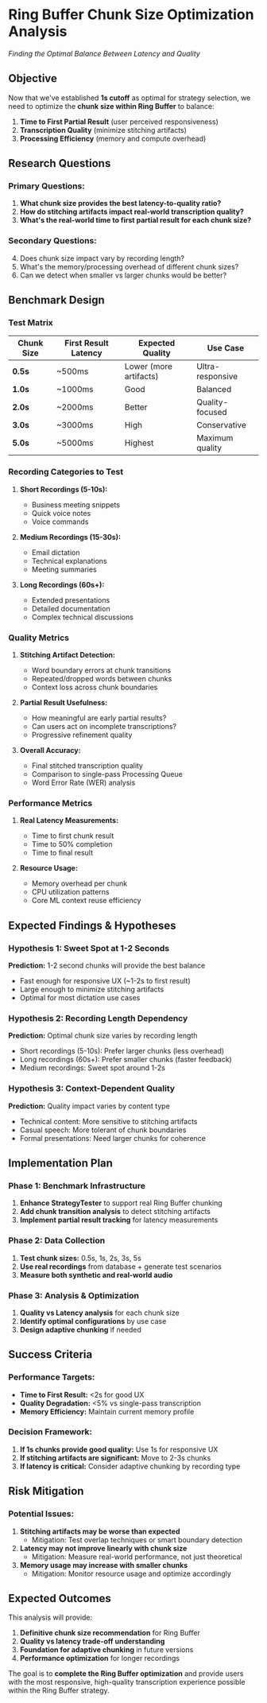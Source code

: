 # Ring Buffer Chunk Size Optimization Analysis
*Finding the Optimal Balance Between Latency and Quality*

## Objective

Now that we've established **1s cutoff** as optimal for strategy selection, we need to optimize the **chunk size within Ring Buffer** to balance:
1. **Time to First Partial Result** (user perceived responsiveness)
2. **Transcription Quality** (minimize stitching artifacts)
3. **Processing Efficiency** (memory and compute overhead)

## Research Questions

### Primary Questions:
1. **What chunk size provides the best latency-to-quality ratio?**
2. **How do stitching artifacts impact real-world transcription quality?**
3. **What's the real-world time to first partial result for each chunk size?**

### Secondary Questions:
4. Does chunk size impact vary by recording length?
5. What's the memory/processing overhead of different chunk sizes?
6. Can we detect when smaller vs larger chunks would be better?

## Benchmark Design

### Test Matrix

| Chunk Size | First Result Latency | Expected Quality | Use Case |
|------------|---------------------|------------------|----------|
| **0.5s** | ~500ms | Lower (more artifacts) | Ultra-responsive |
| **1.0s** | ~1000ms | Good | Balanced |
| **2.0s** | ~2000ms | Better | Quality-focused |
| **3.0s** | ~3000ms | High | Conservative |
| **5.0s** | ~5000ms | Highest | Maximum quality |

### Recording Categories to Test

1. **Short Recordings (5-10s):** 
   - Business meeting snippets
   - Quick voice notes
   - Voice commands

2. **Medium Recordings (15-30s):**
   - Email dictation
   - Technical explanations
   - Meeting summaries

3. **Long Recordings (60s+):**
   - Extended presentations
   - Detailed documentation
   - Complex technical discussions

### Quality Metrics

1. **Stitching Artifact Detection:**
   - Word boundary errors at chunk transitions
   - Repeated/dropped words between chunks
   - Context loss across chunk boundaries

2. **Partial Result Usefulness:**
   - How meaningful are early partial results?
   - Can users act on incomplete transcriptions?
   - Progressive refinement quality

3. **Overall Accuracy:**
   - Final stitched transcription quality
   - Comparison to single-pass Processing Queue
   - Word Error Rate (WER) analysis

### Performance Metrics

1. **Real Latency Measurements:**
   - Time to first chunk result
   - Time to 50% completion
   - Time to final result

2. **Resource Usage:**
   - Memory overhead per chunk
   - CPU utilization patterns
   - Core ML context reuse efficiency

## Expected Findings & Hypotheses

### Hypothesis 1: Sweet Spot at 1-2 Seconds
**Prediction:** 1-2 second chunks will provide the best balance
- Fast enough for responsive UX (~1-2s to first result)
- Large enough to minimize stitching artifacts
- Optimal for most dictation use cases

### Hypothesis 2: Recording Length Dependency  
**Prediction:** Optimal chunk size varies by recording length
- Short recordings (5-10s): Prefer larger chunks (less overhead)
- Long recordings (60s+): Prefer smaller chunks (faster feedback)
- Medium recordings: Sweet spot around 1-2s

### Hypothesis 3: Context-Dependent Quality
**Prediction:** Quality impact varies by content type
- Technical content: More sensitive to stitching artifacts
- Casual speech: More tolerant of chunk boundaries
- Formal presentations: Need larger chunks for coherence

## Implementation Plan

### Phase 1: Benchmark Infrastructure
1. **Enhance StrategyTester** to support real Ring Buffer chunking
2. **Add chunk transition analysis** to detect stitching artifacts
3. **Implement partial result tracking** for latency measurements

### Phase 2: Data Collection
1. **Test chunk sizes:** 0.5s, 1s, 2s, 3s, 5s
2. **Use real recordings** from database + generate test scenarios
3. **Measure both synthetic and real-world audio**

### Phase 3: Analysis & Optimization
1. **Quality vs Latency analysis** for each chunk size
2. **Identify optimal configurations** by use case
3. **Design adaptive chunking** if needed

## Success Criteria

### Performance Targets:
- **Time to First Result:** <2s for good UX
- **Quality Degradation:** <5% vs single-pass transcription
- **Memory Efficiency:** Maintain current memory profile

### Decision Framework:
1. **If 1s chunks provide good quality:** Use 1s for responsive UX
2. **If stitching artifacts are significant:** Move to 2-3s chunks
3. **If latency is critical:** Consider adaptive chunking by recording type

## Risk Mitigation

### Potential Issues:
1. **Stitching artifacts may be worse than expected**
   - Mitigation: Test overlap techniques or smart boundary detection
2. **Latency may not improve linearly with chunk size**
   - Mitigation: Measure real-world performance, not just theoretical
3. **Memory usage may increase with smaller chunks**
   - Mitigation: Monitor resource usage and optimize accordingly

## Expected Outcomes

This analysis will provide:
1. **Definitive chunk size recommendation** for Ring Buffer
2. **Quality vs latency trade-off understanding**
3. **Foundation for adaptive chunking** in future versions
4. **Performance optimization** for longer recordings

The goal is to **complete the Ring Buffer optimization** and provide users with the most responsive, high-quality transcription experience possible within the Ring Buffer strategy.